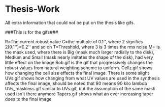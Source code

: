 # Thesis-Work
All extra information that could not be put on the thesis like gifs.

###This is for the gifs###

R=The current robust value
C=the multiple of 0.1'', where 2 signifies 2(0.1'')=0.2'' and so on
T=Threshold, where 3 is 3 times the rms noise
M= is the mask used, where there is Big (mask much larger radially to the disk), Medium and Small (mask nearly imitates the shape of the disk), had very little effect on the image 
Rob.gif is the gif that progressively changes the robust values from natural weighting scheme to uniform. 
Cellz.gif shows how changing the cell size effects the final image. There is some slight 
UVs.gif shows how changing from what UV values are used in the synthesis affects the final image, should be noted that 90 means 90 kilo lambda
UVs_maskless.gif similar to UVs.gif, but the assumption of the same mask used isn't there anymore
Tapers.gif shows what an ever increasing taper does to the final image
